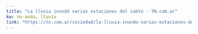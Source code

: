 ```yaml
---
title: "La lluvia inundó varias estaciones del subte - TN.com.ar"
kw: no-anda, lluvia
link: "https://tn.com.ar/sociedad/la-lluvia-inundo-varias-estaciones-del-subte_765383"
---
```


